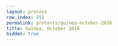 ```yaml
---
layout: protest
row_index: 351
permalink: protests/guinea-october-2018
title: Guinea, October 2018
hidden: true
---
```

